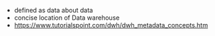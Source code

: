 - defined as data about data
- concise location of Data warehouse
- https://www.tutorialspoint.com/dwh/dwh_metadata_concepts.htm
